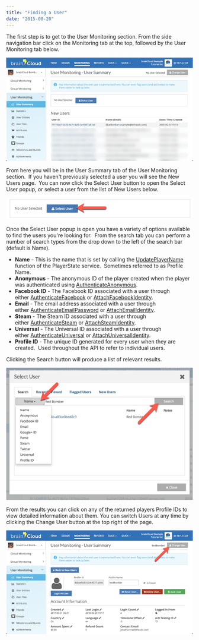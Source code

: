 ```yaml
---
title: "Finding a User"
date: "2015-08-20"
---
```


The first step is to get to the User Monitoring section. From the side navigation bar click on the Monitoring tab at the top, followed by the User Monitoring tab below.

[![](images/2.png)](images/2.png)

From here you will be in the User Summary tab of the User Monitoring section.  If you haven't previously selected a user you will see the New Users page.  You can now click the Select User button to open the Select User popup, or select a user from the list of New Users below.

[![](images/2018-06-20_20-03-13.png)](images/2018-06-20_20-03-13.png)

Once the Select User popup is open you have a variety of options available to find the users you're looking for.  From the search tab you can perform a number of search types from the drop down to the left of the search bar (default is Name).

- **Name** - This is the name that is set by calling the [UpdatePlayerName](/api/capi/playerstate/updateplayername) function of the PlayerState service.  Sometimes referred to as Profile Name.
- **Anonymous** - The anonymous ID of the player created when the player was authenticated using [AuthenticateAnonymous](/api/capi/authentication/authenticateanonymous).
- **Facebook ID** - The Facebook ID associated with a user through either [AuthenticateFacebook](/api/capi/authentication/authenticatefacebook) or [AttachFacebookIdentity](/api/capi/identity/attachfacebookidentity).
- **Email** \- The email address associated with a user through either [AuthenticateEmailPassword](/api/capi/authentication/authenticateemailpassword) or [AttachEmailIdentity](/api/capi/identity/attachemailidentity).
- **Steam** \- The Steam ID associated with a user through either [AuthenticateSteam](/api/capi/authentication/authenticatesteam) or [AttachSteamIdentity](/api/capi/identity/attachsteamidentity).
- **Universal** - The Universal ID associated with a user through either [AuthenticateUniversal](/api/capi/authentication/authenticateuniversal) or [AttachUniversalIdentity](/api/capi/identity/attachuniversalidentity).
- **Profile ID** - The unique ID generated for every user when they are created.  Used throughout the API to refer to individual users.

Clicking the Search button will produce a list of relevant results.

[![](images/2018-06-20_20-04-50.png)](images/2018-06-20_20-04-50.png)

From the results you can click on any of the returned players Profile IDs to view detailed information about them. You can switch Users at any time by clicking the Change User button at the top right of the page.

[![](images/1.png)](images/1.png)
